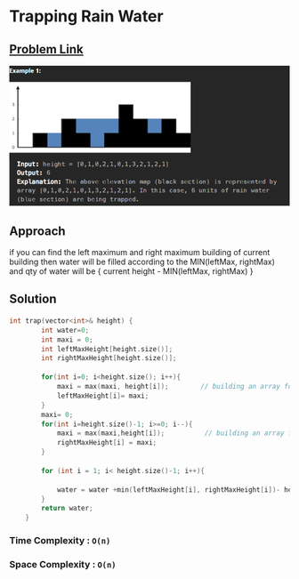 # Trapping Rain Water

## [Problem Link ](https://leetcode.com/problems/trapping-rain-water/solutions/5620351/beats-100-0ms-2-pointer-sol-with-explaination/)


![alt text](Images/rain.png)



## Approach

if you can find the left maximum and right maximum building of current building 
then water will be filled according to the MIN(leftMax, rightMax) 
and qty of water will be { current height - MIN(leftMax, rightMax) }


## Solution 



```c++
int trap(vector<int>& height) {
        int water=0;
        int maxi = 0;
        int leftMaxHeight[height.size()];
        int rightMaxHeight[height.size()];

        for(int i=0; i<height.size(); i++){
            maxi = max(maxi, height[i]);        // building an array for leftMax of each building 
            leftMaxHeight[i]= maxi;
        }
        maxi= 0;
        for(int i=height.size()-1; i>=0; i--){
            maxi = max(maxi,height[i]);          // building an array for rigthMax of each building 
            rightMaxHeight[i] = maxi;
        }

        for (int i = 1; i< height.size()-1; i++){

            water = water +min(leftMaxHeight[i], rightMaxHeight[i])- height[i];  //qty
        }
        return water;
    }

```
### Time Complexity : `O(n)`


### Space Complexity : `O(n)`